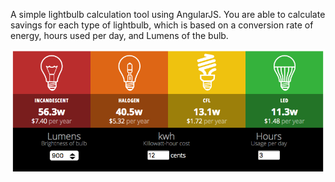 A simple lightbulb calculation tool using AngularJS. You are able to calculate savings for each type of lightbulb, which is based on a conversion rate of energy, hours used per day, and Lumens of the bulb.

<img src="image.png">
